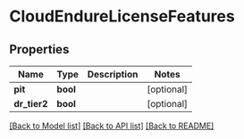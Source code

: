 # CloudEndureLicenseFeatures

## Properties
Name | Type | Description | Notes
------------ | ------------- | ------------- | -------------
**pit** | **bool** |  | [optional]
**dr_tier2** | **bool** |  | [optional]

[[Back to Model list]](API_README.md#documentation-for-models) [[Back to API list]](API_README.md#documentation-for-api-endpoints) [[Back to README]](API_README.md)

